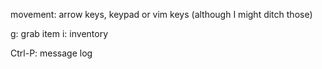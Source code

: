 movement: arrow keys, keypad or vim keys (although I might ditch those)

g: grab item
i: inventory

Ctrl-P: message log